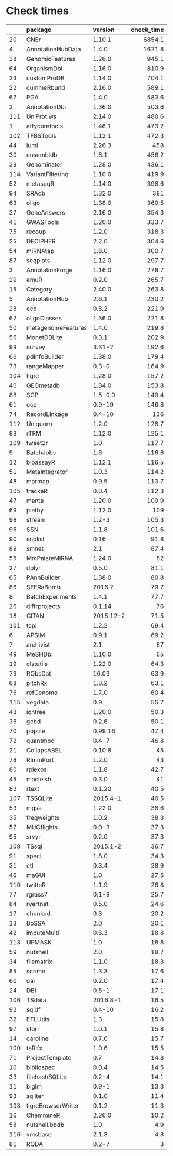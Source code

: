 # Check times

|    |package            |version   | check_time|
|:---|:------------------|:---------|----------:|
|20  |CNEr               |1.10.1    |     6854.1|
|4   |AnnotationHubData  |1.4.0     |     1621.8|
|38  |GenomicFeatures    |1.26.0    |      945.1|
|64  |OrganismDbi        |1.16.0    |      810.9|
|23  |customProDB        |1.14.0    |      704.1|
|22  |cummeRbund         |2.16.0    |      589.1|
|67  |PGA                |1.4.0     |      583.6|
|2   |AnnotationDbi      |1.36.0    |      503.6|
|111 |UniProt.ws         |2.14.0    |      480.6|
|1   |affycoretools      |1.46.1    |      473.2|
|102 |TFBSTools          |1.12.1    |      472.3|
|44  |lumi               |2.26.3    |        458|
|30  |ensembldb          |1.6.1     |      456.2|
|39  |Genominator        |1.28.0    |      436.1|
|114 |VariantFiltering   |1.10.0    |      419.9|
|52  |metaseqR           |1.14.0    |      398.6|
|94  |SRAdb              |1.32.0    |        381|
|63  |oligo              |1.38.0    |      360.5|
|37  |GeneAnswers        |2.16.0    |      354.3|
|41  |GWASTools          |1.20.0    |      333.7|
|75  |recoup             |1.2.0     |      318.3|
|25  |DECIPHER           |2.2.0     |      304.6|
|54  |miRNAtap           |1.8.0     |      300.7|
|87  |seqplots           |1.12.0    |      297.7|
|3   |AnnotationForge    |1.16.0    |      278.7|
|29  |emuR               |0.2.0     |      265.7|
|15  |Category           |2.40.0    |      263.8|
|5   |AnnotationHub      |2.6.1     |      230.2|
|28  |ecd                |0.8.2     |      221.9|
|62  |oligoClasses       |1.36.0    |      221.8|
|50  |metagenomeFeatures |1.4.0     |      219.8|
|56  |MonetDBLite        |0.3.1     |      202.9|
|99  |survey             |3.31-2    |      192.6|
|66  |pdInfoBuilder      |1.38.0    |      179.4|
|73  |rangeMapper        |0.3-0     |      164.9|
|104 |tigre              |1.28.0    |      157.2|
|40  |GEOmetadb          |1.34.0    |      153.8|
|88  |SGP                |1.5-0.0   |      149.4|
|61  |oce                |0.9-19    |      146.8|
|74  |RecordLinkage      |0.4-10    |        136|
|112 |Uniquorn           |1.2.0     |      128.7|
|83  |rTRM               |1.12.0    |      125.1|
|109 |tweet2r            |1.0       |      117.7|
|9   |BatchJobs          |1.6       |      116.6|
|12  |bioassayR          |1.12.1    |      116.5|
|51  |MetaIntegrator     |1.0.3     |      114.2|
|48  |marmap             |0.9.5     |      113.7|
|105 |trackeR            |0.0.4     |      112.3|
|47  |manta              |1.20.0    |      109.9|
|69  |plethy             |1.12.0    |        109|
|98  |stream             |1.2-3     |      105.3|
|96  |SSN                |1.1.8     |      101.6|
|90  |snplist            |0.16      |       91.8|
|89  |smnet              |2.1       |       87.4|
|55  |MmPalateMiRNA      |1.24.0    |         82|
|27  |dplyr              |0.5.0     |       81.1|
|65  |PAnnBuilder        |1.38.0    |       80.8|
|86  |SEERaBomb          |2016.2    |       79.7|
|8   |BatchExperiments   |1.4.1     |       77.7|
|26  |diffrprojects      |0.1.14    |         76|
|18  |CITAN              |2015.12-2 |       71.5|
|101 |tcpl               |1.2.2     |       69.4|
|6   |APSIM              |0.9.1     |       69.2|
|7   |archivist          |2.1       |         67|
|49  |MeSHDbi            |1.10.0    |         65|
|19  |clstutils          |1.22.0    |       64.3|
|79  |RObsDat            |16.03     |       63.9|
|68  |pitchRx            |1.8.2     |       63.1|
|76  |refGenome          |1.7.0     |       60.4|
|115 |vegdata            |0.9       |       55.7|
|43  |iontree            |1.20.0    |       50.3|
|36  |gcbd               |0.2.6     |       50.1|
|70  |poplite            |0.99.16   |       47.4|
|72  |quantmod           |0.4-7     |       46.8|
|21  |CollapsABEL        |0.10.8    |         45|
|78  |RImmPort           |1.2.0     |         43|
|80  |rplexos            |1.1.8     |       42.7|
|45  |macleish           |0.3.0     |         41|
|82  |rtext              |0.1.20    |       40.5|
|107 |TSSQLite           |2015.4-1  |       40.5|
|53  |mgsa               |1.22.0    |       38.6|
|35  |freqweights        |1.0.2     |       38.3|
|57  |MUCflights         |0.0-3     |       37.3|
|95  |srvyr              |0.2.0     |       37.3|
|108 |TSsql              |2015.1-2  |       36.7|
|91  |specL              |1.8.0     |       34.3|
|31  |etl                |0.3.4     |       28.9|
|46  |maGUI              |1.0       |       27.5|
|110 |twitteR            |1.1.9     |       26.8|
|77  |rgrass7            |0.1-9     |       25.7|
|84  |rvertnet           |0.5.0     |       24.6|
|17  |chunked            |0.3       |       20.2|
|13  |BoSSA              |2.0       |       20.1|
|42  |imputeMulti        |0.6.3     |       18.8|
|113 |UPMASK             |1.0       |       18.8|
|59  |nutshell           |2.0       |       18.7|
|34  |filematrix         |1.1.0     |       18.3|
|85  |scrime             |1.3.3     |       17.6|
|60  |oai                |0.2.0     |       17.4|
|24  |DBI                |0.5-1     |       17.1|
|106 |TSdata             |2016.8-1  |       16.5|
|92  |sqldf              |0.4-10    |       16.2|
|32  |ETLUtils           |1.3       |       15.8|
|97  |storr              |1.0.1     |       15.8|
|14  |caroline           |0.7.6     |       15.7|
|100 |taRifx             |1.0.6     |       15.5|
|71  |ProjectTemplate    |0.7       |       14.8|
|10  |bibliospec         |0.0.4     |       14.5|
|33  |filehashSQLite     |0.2-4     |       14.1|
|11  |biglm              |0.9-1     |       13.3|
|93  |sqliter            |0.1.0     |       11.4|
|103 |tigreBrowserWriter |0.1.2     |       11.3|
|16  |ChemmineR          |2.26.0    |       10.2|
|58  |nutshell.bbdb      |1.0       |        4.9|
|116 |vmsbase            |2.1.3     |        4.8|
|81  |RQDA               |0.2-7     |          3|


